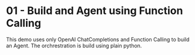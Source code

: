 # 01 - Build and Agent using Function Calling
This demo uses only OpenAI ChatCompletions and Function Calling to build an Agent.
The orchrestration is build using plain python.
